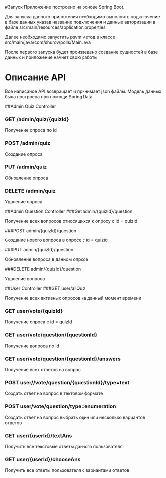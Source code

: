 #Запуск
Приложение построено на основе Spring Boot.

Для запуска данного приложения необходимо выполнить подключение в базе данных указав название подключения и данные 
авторизации в файле src/main/resources/application.properties

Далее необходимо запустить psvm метод в классе src/main/java/com/shurov/polls/Main.java

После первого запуска будет произведено создание сущностей в базе данных и приложение начнет свою работы

# Описание API

Все написаное API возвращает и принимает json файлы.
Модель данных была построена при помощи Spring Data

##Admin Quiz Controller
### GET /admin/quiz/{quizId}

Получение опроса по id


### POST /admin/quiz

Создание опроса

### PUT /admin/quiz

Обновление опроса

### DELETE /admin/quiz

Удаление опроса

##Admin Question Controller
###Get admin/{quizId}/question

Получение всех вопросов относящихся к опросу с id = quizId

###POST admin/{quizId}/question

Создание нового вопроса в опросе с id = quizId

###PUT admin/{quizId}/question

Обновление вопроса в данном опросе

###DELETE admin/{quizId}/question

Удаление вопроса


##User Controller
###GET user/allQuiz

Получение всех активных опросов на данный момент времени

### GET user/vote/{quizId}

Получение опроса с id = quizId

### GET user/vote/question/{questionId}

Получение вопроса по id

### GET user/vote/question/{questionId}/answers

Получение всех ответов на вопрос

### POST user//vote/question/{questionId}/type=text

Создать ответ на вопрос в тектовом формате

### POST user/vote/question/type=enumeration

Создать ответ на вопрос выбрать один или несколько вариантов ответов

### GET user/{userId}/textAns

Получить все текстовые ответы данного пользователя

### GET user/{userId}/chooseAns

Получить все ответы пользователя с вариантами ответов
